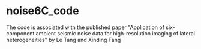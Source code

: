 # noise6C_code
The code is associated with the published paper "Application of six-component ambient seismic noise data for high-resolution imaging of lateral heterogeneities" by Le Tang and Xinding Fang
